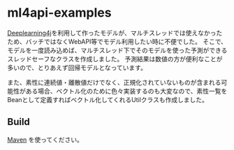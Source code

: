 ml4api-examples
=========================


[Deeplearning4j](http://deeplearning4j.org/)を利用して作ったモデルが、マルチスレッドでは使えなかったため、バッチではなくWebAPI等でモデル利用したい時に不便でした。
そこで、モデルを一度読み込めば、マルチスレッド下でそのモデルを使った予測ができるスレッドセーフなクラスを作成しました。
予測結果は数値の方が便利なことが多いので、とりあえず回帰モデルとなっています。

また、素性に連続値・離散値だけでなく、正規化されていないものが含まれる可能性がある場合、ベクトル化のために色々実装するのも大変なので、素性一覧をBeanとして定義すればベクトル化してくれるUtilクラスも作成しました。

## Build
[Maven](https://maven.apache.org/) を使ってください。
